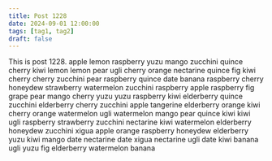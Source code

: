 ```yaml
---
title: Post 1228
date: 2024-09-01 12:00:00
tags: [tag1, tag2]
draft: false
---
```

This is post 1228.
apple
lemon
raspberry
yuzu
mango
zucchini
quince
cherry
kiwi
lemon
lemon
pear
ugli
cherry
orange
nectarine
quince
fig
kiwi
cherry
cherry
zucchini
pear
raspberry
quince
date
banana
raspberry
cherry
honeydew
strawberry
watermelon
zucchini
raspberry
apple
raspberry
fig
grape
pear
mango
cherry
yuzu
yuzu
raspberry
kiwi
elderberry
quince
zucchini
elderberry
cherry
zucchini
apple
tangerine
elderberry
orange
kiwi
cherry
orange
watermelon
ugli
watermelon
mango
pear
quince
kiwi
kiwi
ugli
raspberry
strawberry
zucchini
nectarine
kiwi
watermelon
elderberry
honeydew
zucchini
xigua
apple
orange
raspberry
honeydew
elderberry
yuzu
kiwi
mango
date
nectarine
date
xigua
nectarine
ugli
date
kiwi
banana
ugli
yuzu
fig
elderberry
watermelon
banana

